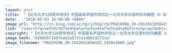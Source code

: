 ```yaml
---
layout: post
title:  "【北京大学120周年校庆】中国最有声望的学府之一北京大学日落时的鸟瞰图（© Dong Wenjie/Getty Images）"
date:   "2018-05-03 16:00:00 +0800"
image_url: "http://cn.bing.com/az/hprichbg/rb/PKUCHINA_ZH-CN12651058425_1920x1080.jpg"
link: "/search?q=%e5%8c%97%e4%ba%ac%e5%a4%a7%e5%ad%a6&form=hpcapt&mkt=zh-cn"
copyright: "【北京大学120周年校庆】中国最有声望的学府之一北京大学日落时的鸟瞰图（© Dong Wenjie/Getty Images）"
image_hash: "02866b7168feab2a5737a1d8923273ca"
image_filename: "PKUCHINA_ZH-CN12651058425_1920x1080.jpg"
---
```

